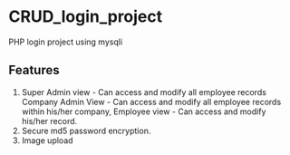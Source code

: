 # CRUD_login_project
PHP login project using mysqli

## Features
1. Super Admin view - Can access and modify all employee records
   Company Admin View - Can access and modify all employee records within his/her company, 
   Employee view - Can access and modify his/her record.
2. Secure md5 password encryption.
3. Image upload 

